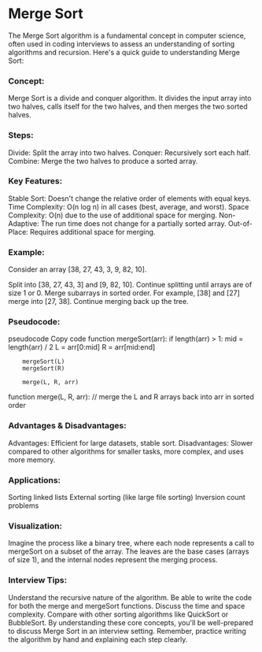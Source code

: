 #  Merge Sort

The Merge Sort algorithm is a fundamental concept in computer science, often used in coding interviews to assess an understanding of sorting algorithms and recursion. Here's a quick guide to understanding Merge Sort:

### Concept:

Merge Sort is a divide and conquer algorithm. It divides the input array into two halves, calls itself for the two halves, and then merges the two sorted halves.

### Steps:

Divide: Split the array into two halves.
Conquer: Recursively sort each half.
Combine: Merge the two halves to produce a sorted array.

### Key Features:

Stable Sort: Doesn't change the relative order of elements with equal keys.
Time Complexity: O(n log n) in all cases (best, average, and worst).
Space Complexity: O(n) due to the use of additional space for merging.
Non-Adaptive: The run time does not change for a partially sorted array.
Out-of-Place: Requires additional space for merging.

### Example:

Consider an array [38, 27, 43, 3, 9, 82, 10].

Split into [38, 27, 43, 3] and [9, 82, 10].
Continue splitting until arrays are of size 1 or 0.
Merge subarrays in sorted order. For example, [38] and [27] merge into [27, 38].
Continue merging back up the tree.

### Pseudocode:

pseudocode
Copy code
function mergeSort(arr):
    if length(arr) > 1:
        mid = length(arr) / 2
        L = arr[0:mid]
        R = arr[mid:end]

        mergeSort(L)
        mergeSort(R)

        merge(L, R, arr)

function merge(L, R, arr):
    // merge the L and R arrays back into arr in sorted order

### Advantages & Disadvantages:

Advantages: Efficient for large datasets, stable sort.
Disadvantages: Slower compared to other algorithms for smaller tasks, more complex, and uses more memory.

### Applications:

Sorting linked lists
External sorting (like large file sorting)
Inversion count problems

### Visualization:

Imagine the process like a binary tree, where each node represents a call to mergeSort on a subset of the array. The leaves are the base cases (arrays of size 1), and the internal nodes represent the merging process.

### Interview Tips:

Understand the recursive nature of the algorithm.
Be able to write the code for both the merge and mergeSort functions.
Discuss the time and space complexity.
Compare with other sorting algorithms like QuickSort or BubbleSort.
By understanding these core concepts, you'll be well-prepared to discuss Merge Sort in an interview setting. Remember, practice writing the algorithm by hand and explaining each step clearly.
